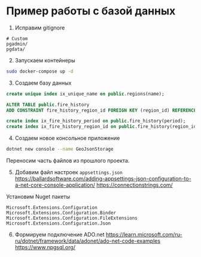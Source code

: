 # Пример работы с базой данных

1. Исправим gitignore
```
# Custom
pgadmin/
pgdata/
```

2. Запускаем контейнеры
```bash
sudo docker-compose up -d
```

3. Создаем базу данных
```sql
create unique index ix_unique_name on public.regions(name);

ALTER TABLE public.fire_history
ADD CONSTRAINT fire_history_region_id FOREIGN KEY (region_id) REFERENCES public.reqions (id);

create index ix_fire_history_period on public.fire_history(period);
create index ix_fire_history_region_id on public.fire_history(region_id);
```

4. Создаем новое консольное приложение
```bash
dotnet new console --name GeoJsonStorage
```
Переносим часть файлов из прошлого проекта.


5. Добавим файл настроек `appsettings.json`
https://ballardsoftware.com/adding-appsettings-json-configuration-to-a-net-core-console-application/
https://connectionstrings.com/

Установим Nuget пакеты
```
Microsoft.Extensions.Configuration
Microsoft.Extensions.Configuration.Binder
Microsoft.Extensions.Configuration.FileExtensions
Microsoft.Extensions.Configuration.Json
```

6. Формируем подключение ADO.net
https://learn.microsoft.com/ru-ru/dotnet/framework/data/adonet/ado-net-code-examples
https://www.npgsql.org/







